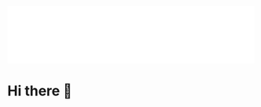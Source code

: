 <img src="assets/header.gif" alt="Adam Fleishaker" align="center">

<h1 class="animate__animated animate__bounce">Hi there 👋</h1>
